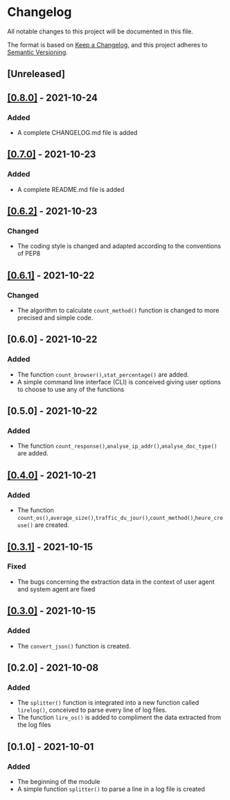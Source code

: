 # Changelog
All notable changes to this project will be documented in this file.

The format is based on [Keep a Changelog](https://keepachangelog.com/en/1.0.0/),
and this project adheres to [Semantic Versioning](https://semver.org/spec/v2.0.0.html).

## [Unreleased]

## [[0.8.0]](https://github.com/Zac-not-Zack/apache_analyser/commit/61878071f60db918c55c43c9c207b2bb3bdbb6ab) - 2021-10-24
### Added
- A complete CHANGELOG.md file is added

## [[0.7.0]](https://github.com/Zac-not-Zack/Projet-Python/commit/d6f995e8305eee78961d0dc955727df1ef0b686f) - 2021-10-23
### Added
- A complete README.md file is added

## [[0.6.2]](https://github.com/Zac-not-Zack/Projet-Python/commit/d6f995e8305eee78961d0dc955727df1ef0b686f) - 2021-10-23
### Changed
- The coding style is changed and adapted according to the conventions of PEP8

## [[0.6.1]](https://github.com/Zac-not-Zack/Projet-Python/pull/8/commits/cd7dc8193b9bdd4f0957d79f61266d4a9f94c6eb) - 2021-10-22
### Changed
- The algorithm to calculate ```count_method()``` function is changed to more precised and simple code.

## [0.6.0] - 2021-10-22
### Added
- The function ```count_browser()```,```stat_percentage()``` are added.
- A simple command line interface (CLI) is conceived giving user options to choose to use any of the functions

## [0.5.0] - 2021-10-22
### Added
- The function ```count_response()```,```analyse_ip_addr()```,```analyse_doc_type()``` are added.

## [[0.4.0]](https://github.com/Zac-not-Zack/Projet-Python/pull/3/commits/4968ad8ed92ad48e41c3bef97f6c0442691ee14a) - 2021-10-21
### Added
- The function ```count_os()```,```average_size()```,```traffic_du_jour()```,```count_method()```,```heure_creuse()``` are created.

## [[0.3.1]](https://github.com/Zac-not-Zack/Projet-Python/pull/3/commits/fa4f14d26a74a27b7d16e8b607402dfa84bb04fc) - 2021-10-15
### Fixed
- The bugs concerning the extraction data in the context of user agent and system agent are fixed   

## [[0.3.0]](https://github.com/Zac-not-Zack/Projet-Python/pull/2/commits/6ec0e9f2b9ab8e5af60d3270607c836ef32d7f84) - 2021-10-15
### Added
- The ```convert_json()``` function is created.

## [0.2.0] - 2021-10-08
### Added
- The ```splitter()``` function is integrated into a new function called ```lirelog()```, conceived to parse every line of log files.
- The function ```lire_os()``` is added to compliment the data extracted from the log files

## [0.1.0] - 2021-10-01
### Added
- The beginning of the module
- A simple function ```splitter()``` to parse a line in a log file is created 

